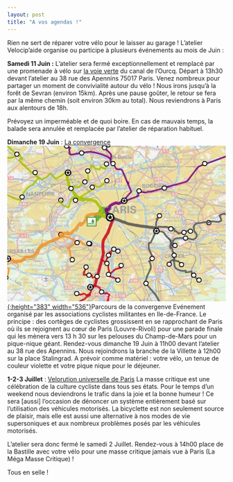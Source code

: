 ```yaml
---
layout: post
title: "A vos agendas !"
---
```



Rien ne sert de réparer votre vélo pour le laisser au garage !
L’atelier Velocip’aide organise ou participe à plusieurs événements au mois de Juin :

**Samedi 11 Juin :** L’atelier sera fermé exceptionnellement et remplacé par une promenade à vélo sur [la voie verte](http://www.af3v.org/spip.php?page=imprimer&amp;voie=11) du canal de l’Ourcq. Départ à 13h30 devant l’atelier au 38 rue des Apennins 75017 Paris. Venez nombreux pour partager un moment de convivialité autour du vélo !
Nous irons jusqu’à la forêt de Sevran (environ 15km). Après une pause goûter, le retour se fera par la même chemin (soit environ 30km au total). Nous reviendrons à Paris aux alentours de 18h.

Prévoyez un imperméable et de quoi boire.
En cas de mauvais temps, la balade sera annulée et remplacée par l’atelier de réparation habituel.

**Dimanche 19 Juin** : [La convergence](http://www.mdb-idf.org/spip/spip.php?article55)
[![](/assets/old/convergence.jpg "convergence"){:height="383" width="536"}](http://www.mdb-idf.org/spip/spip.php?article55)Parcours de la convergenve
Evénement organisé par les associations cyclistes militantes en Ile-de-France. Le principe : des cortèges de cyclistes grossissent en se rapprochant de Paris où ils  se rejoignent au cœur de Paris (Louvre-Rivoli) pour une parade finale  qui les mènera vers 13 h 30 sur les pelouses du Champ-de-Mars pour un  pique-nique géant.
Rendez-vous dimanche 19 Juin à 11h00 devant l’atelier au 38 rue des Apennins. Nous rejoindrons la branche de la Villette à 12h00 sur la place Stalingrad. A prévoir comme matériel : votre vélo, un tenue de couleur violette et votre pique nique pour le déjeuner.

**1-2-3 Juillet** : [Velorution universelle de Paris](http://velorutionuniverselle.org/articles/)
La masse critique est une célébration de la culture cycliste dans  tous ses états. Pour le temps d’un weekend nous deviendrons le trafic  dans la joie et la bonne humeur ! Ce sera [aussi] l’occasion de dénoncer  un système entièrement basé sur l’utilisation des véhicules motorisés. La bicyclette est non seulement source de plaisir, mais elle est  aussi une alternative à nos modes de vie supersoniques et aux nombreux  problèmes posés par les véhicules motorisés.

L’atelier sera donc fermé le samedi 2 Juillet. Rendez-vous à 14h00 place de la Bastille avec votre vélo pour une masse critique jamais vue à Paris (La Méga Masse Critique) !

Tous en selle !
